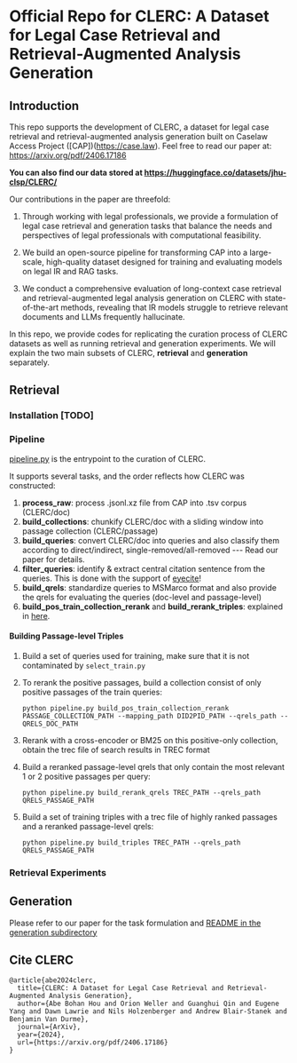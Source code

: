 # Official Repo for CLERC: A Dataset for Legal Case Retrieval and Retrieval-Augmented Analysis Generation

## Introduction
This repo supports the development of CLERC, a dataset for legal case retrieval and retrieval-augmented analysis generation built on Caselaw Access Project ([CAP])(https://case.law). Feel free to read our paper at: https://arxiv.org/pdf/2406.17186

**You can also find our data stored at https://huggingface.co/datasets/jhu-clsp/CLERC/**

Our contributions in the paper are threefold:
1. Through working with legal professionals, we provide a formulation of legal case retrieval and generation tasks that balance the needs and perspectives of legal professionals with computational feasibility.

2. We build an open-source pipeline for transforming CAP into a large-scale, high-quality dataset designed for training and evaluating models on legal IR and RAG tasks.

3. We conduct a comprehensive evaluation of long-context case retrieval and retrieval-augmented legal analysis generation on CLERC with state-of-the-art methods, revealing that IR models struggle to retrieve relevant documents and LLMs frequently hallucinate.

In this repo, we provide codes for replicating the curation process of CLERC datasets as well as running retrieval and generation experiments. We will explain the two main subsets of CLERC, **retrieval** and **generation** separately.

## Retrieval

### Installation [TODO]

### Pipeline
[pipeline.py](https://github.com/bohanhou14/CLERC/blob/main/retrieval/src/pipeline.py) is the entrypoint to the curation of CLERC.

It supports several tasks, and the order reflects how CLERC was constructed:
1. **process_raw**: process .jsonl.xz file from CAP into .tsv corpus (CLERC/doc)
2. **build_collections**: chunkify CLERC/doc with a sliding window into passage collection (CLERC/passage)
3. **build_queries**: convert CLERC/doc into queries and also classify them according to direct/indirect, single-removed/all-removed --- Read our paper for details.
4. **filter_queries**: identify & extract central citation sentence from the queries. This is done with the support of [eyecite](https://github.com/freelawproject/eyecite)!
5. **build_qrels**: standardize queries to MSMarco format and also provide the qrels for evaluating the queries (doc-level and passage-level)
6. **build_pos_train_collection_rerank** and **build_rerank_triples**: explained in [here](#Building-Passage-level-Triples). 

#### Building Passage-level Triples
1. Build a set of queries used for training, make sure that it is not contaminated by `select_train.py`
2. To rerank the positive passages, build a collection consist of only positive passages of the train queries:
   
   `python pipeline.py build_pos_train_collection_rerank PASSAGE_COLLECTION_PATH --mapping_path DID2PID_PATH --qrels_path --QRELS_DOC_PATH`
4. Rerank with a cross-encoder or BM25 on this positive-only collection, obtain the trec file of search results in TREC format
5. Build a reranked passage-level qrels that only contain the most relevant 1 or 2 positive passages per query:
   
   `python pipeline.py build_rerank_qrels TREC_PATH --qrels_path QRELS_PASSAGE_PATH`
7. Build a set of training triples with a trec file of highly ranked passages and a reranked passage-level qrels:
   
   `python pipeline.py build_triples TREC_PATH --qrels_path QRELS_PASSAGE_PATH`

### Retrieval Experiments

## Generation
Please refer to our paper for the task formulation and [README in the generation subdirectory](https://github.com/bohanhou14/CLERC/blob/main/generation/README.md)
## Cite CLERC
```
@article{abe2024clerc,
  title={CLERC: A Dataset for Legal Case Retrieval and Retrieval-Augmented Analysis Generation},
  author={Abe Bohan Hou and Orion Weller and Guanghui Qin and Eugene Yang and Dawn Lawrie and Nils Holzenberger and Andrew Blair-Stanek and Benjamin Van Durme},
  journal={ArXiv},
  year={2024},
  url={https://arxiv.org/pdf/2406.17186}
}
```




